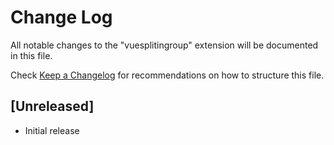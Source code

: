 # Change Log

All notable changes to the "vuesplitingroup" extension will be documented in this file.

Check [Keep a Changelog](http://keepachangelog.com/) for recommendations on how to structure this file.

## [Unreleased]

- Initial release